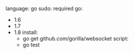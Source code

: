language: go
sudo: required
go:
- 1.6
- 1.7
- 1.8
install:
  - go get github.com/gorilla/websocket
script:
  - go test